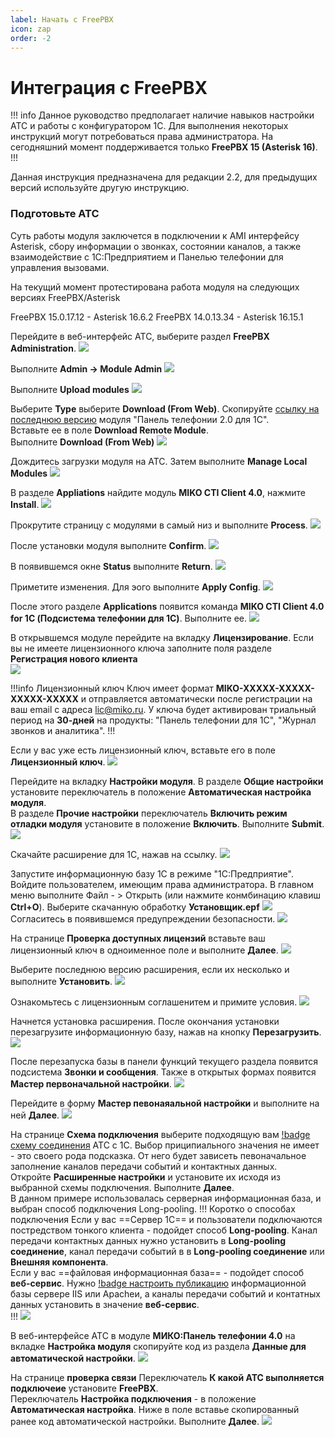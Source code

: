 ```yaml
---
label: Начать с FreePBX
icon: zap
order: -2
---
```


# Интеграция с FreePBX

!!! info
Данное руководство предполагает наличие навыков настройки АТС и работы с конфигуратором 1С. 
Для выполнения некоторых инструкций могут потребоваться права администратора. 
На сегодняшний момент поддерживается только **FreePBX 15 (Asterisk 16)**.
!!!

Данная инструкция предназначена для редакции 2.2, для предыдущих версий используйте другую инструкцию.

### Подготовьте АТС

Суть работы модуля заключется в подключении к AMI интерфейсу Asterisk, сбору информации о звонках, состоянии каналов, а также взаимодействие с 1С:Предприятием и Панелью телефонии для управления вызовами.

На текущий момент протестирована работа модуля на следующих версиях FreePBX/Asterisk

FreePBX 15.0.17.12 - Asterisk 16.6.2
FreePBX 14.0.13.34 - Asterisk 16.15.1

Перейдите в веб-интерфейс АТС, выберите раздел **FreePBX Administration**.
![](~/assets/freepbx/freepbx_mod_0.png)

Выполните **Admin -> Module Admin**
![](~/assets/freepbx/freepbx_mod_1.png)

Выполните **Upload modules**
![](~/assets/freepbx/freepbx_mod_2.png)

Выберите **Type** выберите **Download (From Web)**. 
Скопируйте [ссылку на последнюю версию](https://releases.mikopbx.com/releases/v1/freepbx/getModuleFile/pt1coutpanel/latest.tgz)  модуля "Панель телефонии 2.0 для 1С".   
Вставьте ее в поле **Download Remote Module**.  
Выполните **Download (From Web)**
![](~/assets/freepbx/freepbx_mod_3.png)

Дождитесь загрузки модуля на АТС. Затем выполните **Manage Local Modules**
![](~/assets/freepbx/freepbx_mod_4.png)

В разделе **Appliations** найдите модуль **MIKO CTI Client 4.0**, нажмите **Install**.
![](~/assets/freepbx/freepbx_mod_5.png)

Прокрутите страницу с модулями в самый низ и выполните **Process**.
![](~/assets/freepbx/freepbx_mod_6.png)

После установки модуля выполните **Confirm**.
![](~/assets/freepbx/freepbx_mod_7.png)

В появившемся окне **Status** выполните **Return**.
![](~/assets/freepbx/freepbx_mod_8.png)

Приметите изменения. Для эого выполните **Apply Config**.
![](~/assets/freepbx/freepbx_mod_9.png)

После этого разделе **Applications** появится команда **MIKO CTI Client 4.0 for 1C (Подсистема телефонии для 1С)**. Выполните ее.
![](~/assets/freepbx/freepbx_mod_10.png)

В открывшемcя модуле перейдите на вкладку **Лицензирование**.
Если вы не имеете лицензионного ключа заполните поля разделе **Регистрация нового клиента**  
![](~/assets/freepbx/freepbx_mod_11.png)

!!!info Лицензионный ключ
Ключ имеет формат **MIKO-XXXXX-XXXXX-XXXXX-XXXXX** и отправляется автоматически после регистрации
на ваш email с адреса lic@miko.ru. У ключа будет активирован триальный период на **30-дней** на продукты: "Панель телефонии для 1С", "Журнал звонков и аналитика".
!!!

Если у вас уже есть лицензионный ключ, вставьте его в поле **Лицензионный ключ**.
![](~/assets/freepbx/freepbx_mod_12.png)

Перейдите на вкладку **Настройки модуля**. В разделе **Общие настройки** установите переключатель в положение **Автоматическая настройка модуля**.  
В разделе **Прочие настройки** переключатель **Включить режим отладки модуля** установите в положение **Включить**. Выполните **Submit**.
![](~/assets/freepbx/freepbx_mod_13.png)

Скачайте расширение для 1С, нажав на ссылку.
![](~/assets/freepbx/freepbx_mod_14.png)

Запустите информационную базу 1С в режиме "1С:Предприятие". Войдите пользователем, имеющим права администратора.
В главном меню выполните  Файл - > Открыть (или нажмите конмбинацию клавиш **Ctrl+O**).  Выберите скачанную обработку **Установщик.epf**
![](~/assets/freepbx/freepbx_1c_0.png)
Согласитесь в появившемся предупреждении безопасности.
![](~/assets/freepbx/freepbx_1c_1.png)

На странице **Проверка доступных лицензий** вставьте ваш лицензионный ключ в одноименное поле и выполните **Далее**.
![](~/assets/freepbx/freepbx_1c_2.png)

Выберите последнюю версию расширения, если их несколько и выполните **Установить**.
![](~/assets/freepbx/freepbx_1c_3.png)

Ознакомьтесь с лицензионным соглашенитем и примите условия.
![](~/assets/freepbx/freepbx_1c_4.png)

Начнется установка расширения. После окончания установки перезагрузите информационную базу, нажав на кнопку **Перезагрузить**.
![](~/assets/freepbx/freepbx_1c_5.png)

После перезапуска базы в панели функций текущего раздела появится подсистема **Звонки и сообщения**. Также в открытых формах появится **Мастер первоначальной настройки**.
![](~/assets/freepbx/freepbx_1c_6.png)

Перейдите в форму **Мастер певонаяальной настройки** и выполните на ней **Далее**.
![](~/assets/freepbx/freepbx_1c_7.png)

На странице **Схема подключения** выберите подходящую вам [!badge схему соединения](~/root-guides/select-connection-mode) АТС с 1С. Выбор приципиального значения не имеет - это своего рода подсказка. От него будет зависеть певоначальное заполнение каналов передачи событий и контактных данных.  
Откройте **Расширенные настройки** и установите их исходя из выбранной схемы подключения. Выполните **Далее**.  
В данном примере использовалась серверная информационная база, и выбран способ подключения Long-pooling.
!!! Коротко о способах подключения
Если у вас ==Сервер 1С== и пользователи подключаются постредством тонкого клиента - подойдет способ **Long-pooling**. Канал передачи контактных данных нужно установить в **Long-pooling соединение**, канал передачи событий в в **Long-pooling соединение** или **Внешняя компонента**.  
Если у вас ==файловая информационная база== - подойдет способ **веб-сервис**. Нужно [!badge настроить публикацию](~/root-guides/base-publishing) информационной базы сервере IIS или Apacheи, а каналы передачи событий и контатных данных установить в значение **веб-сервис**.  
!!!
![](~/assets/freepbx/freepbx_1c_8.png)

В веб-интерфейсе АТС в модуле **МИКО:Панель телефонии 4.0** на вкладке **Настройка модуля** скопируйте код из раздела **Данные для автоматической настройки**.
![](~/assets/freepbx/freepbx_1c_9.png)

На странице  **проверка связи** Переключатель **К какой АТС выполняется подключеие** установите **FreePBX**.  
Переключатель **Настройка подключения** - в положение **Автоматическая настройка**. 
Ниже в поле вставье скопированный ранее код автоматической настройки.
Выполните **Далее**.
![](~/assets/freepbx/freepbx_1c_10.png)